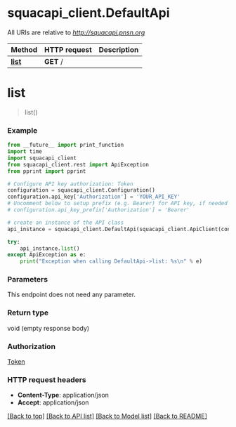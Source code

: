 # squacapi_client.DefaultApi

All URIs are relative to *http://squacapi.pnsn.org*

Method | HTTP request | Description
------------- | ------------- | -------------
[**list**](DefaultApi.md#list) | **GET** / | 


# **list**
> list()





### Example
```python
from __future__ import print_function
import time
import squacapi_client
from squacapi_client.rest import ApiException
from pprint import pprint

# Configure API key authorization: Token
configuration = squacapi_client.Configuration()
configuration.api_key['Authorization'] = 'YOUR_API_KEY'
# Uncomment below to setup prefix (e.g. Bearer) for API key, if needed
# configuration.api_key_prefix['Authorization'] = 'Bearer'

# create an instance of the API class
api_instance = squacapi_client.DefaultApi(squacapi_client.ApiClient(configuration))

try:
    api_instance.list()
except ApiException as e:
    print("Exception when calling DefaultApi->list: %s\n" % e)
```

### Parameters
This endpoint does not need any parameter.

### Return type

void (empty response body)

### Authorization

[Token](../README.md#Token)

### HTTP request headers

 - **Content-Type**: application/json
 - **Accept**: application/json

[[Back to top]](#) [[Back to API list]](../README.md#documentation-for-api-endpoints) [[Back to Model list]](../README.md#documentation-for-models) [[Back to README]](../README.md)

